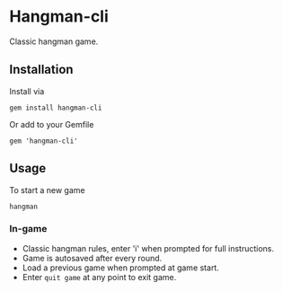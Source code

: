 # Hangman-cli

Classic hangman game.

## Installation

Install via

`gem install hangman-cli`

Or add to your Gemfile

`gem 'hangman-cli'`

## Usage

To start a new game

`hangman`

### In-game

- Classic hangman rules, enter 'i' when prompted for full instructions.
- Game is autosaved after every round.
- Load a previous game when prompted at game start.
- Enter `quit game` at any point to exit game.
